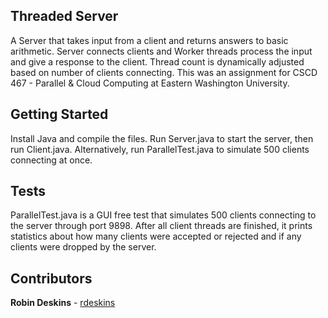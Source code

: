 ## Threaded Server
A Server that takes input from a client and returns answers to basic arithmetic. Server connects clients and Worker threads process the input and give a response to the client. Thread count is dynamically adjusted based on number of clients connecting. This was an assignment for CSCD 467 - Parallel & Cloud Computing at Eastern Washington University. 

## Getting Started
Install Java and compile the files. Run Server.java to start the server, then run Client.java. Alternatively, run ParallelTest.java to simulate 500 clients connecting at once. 

## Tests
ParallelTest.java is a GUI free test that simulates 500 clients connecting to the server through port 9898. After all client threads are finished, it prints statistics about how many clients were accepted or rejected and if any clients were dropped by the server. 

## Contributors

**Robin Deskins** - [rdeskins](https://github.com/rdeskins)
